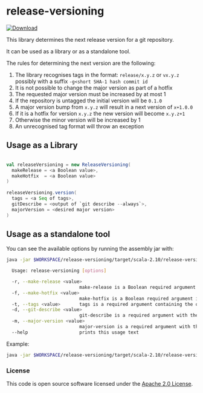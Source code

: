 
# release-versioning

 [ ![Download](https://api.bintray.com/packages/hmrc/releases/release-versioning/images/download.svg) ](https://bintray.com/hmrc/releases/release-versioning/_latestVersion)
 
 This library determines the next release version for a git repository.
 
 It can be used as a library or as a standalone tool.
 
 The rules for determining the next version are the following:
 
 1. The library recognises tags in the format: `release/x.y.z` or `vx.y.z` possibly with a suffix `-g<short SHA-1 hash commit id`
 2. It is not possible to change the major version as part of a hotfix
 3. The requested major version must be increased by at most 1
 4. If the repository is untagged the initial version will be `0.1.0`
 5. A major version bump from `x.y.z` will result in a next version of `x+1.0.0`
 6. If it is a hotfix for version `x.y.z` the new version will become `x.y.z+1`
 7. Otherwise the minor version will be increased by 1 
 8. An unrecognised tag format will throw an exception
 
 ## Usage as a Library
 
 ```scala
 
 val releaseVersioning = new ReleaseVersioning(
   makeRelease = <a Boolean value>,
   makeHotfix  = <a Boolean value>
 )
  
 releaseVersioning.version(
   tags = <a Seq of tags>,
   gitDescribe = <output of `git describe --always`>,
   majorVersion = <desired major version>
 )
 ```
 
 ## Usage as a standalone tool
 
 You can see the available options by running the assembly jar with: 
 
```bash
java -jar $WORKSPACE/release-versioning/target/scala-2.10/release-versioning-assembly-x.y.z-SNAPSHOT.jar --help
```


```bash
  Usage: release-versioning [options]

  -r, --make-release <value>
                           make-release is a Boolean required argument indicating if it should create a release or a snapshot
  -f, --make-hotfix <value>
                           make-hotfix is a Boolean required argument indicating if it should create a hotfix or major/minor release
  -t, --tags <value>       tags is a required argument containing the output from 'git tag --list'
  -d, --git-describe <value>
                           git-describe is a required argument with the output from 'git describe --always'
  -m, --major-version <value>
                           major-version is a required argument with the major version number
  --help                   prints this usage text
```
 
 Example: 
 
 ```bash
 java -jar $WORKSPACE/release-versioning/target/scala-2.10/release-versioning-assembly-x.y.z-SNAPSHOT.jar -r true -f false -t $(git tag --list | tr '\n' ',') -d $(git describe --always) -m 0
 ```




### License

This code is open source software licensed under the [Apache 2.0 License]("http://www.apache.org/licenses/LICENSE-2.0.html").

